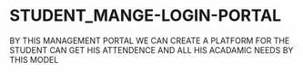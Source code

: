 # STUDENT_MANGE-LOGIN-PORTAL
BY THIS MANAGEMENT PORTAL WE CAN CREATE A PLATFORM FOR THE  STUDENT CAN GET HIS ATTENDENCE AND ALL HIS ACADAMIC NEEDS BY THIS MODEL 
